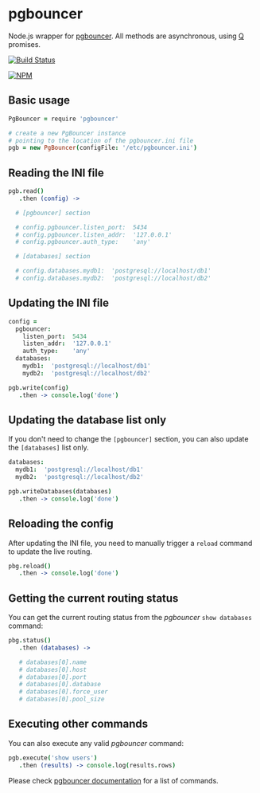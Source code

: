 # pgbouncer

Node.js wrapper for [pgbouncer](https://wiki.postgresql.org/wiki/PgBouncer). All methods are asynchronous, using [Q](https://github.com/kriskowal/q) promises.

[![Build Status](https://travis-ci.org/TabDigital/pgbouncer.svg?branch=master)](https://travis-ci.org/TabDigital/pgbouncer)

[![NPM](https://nodei.co/npm/pgbouncer.svg?downloads=true)](https://nodei.co/npm/pgbouncer/)


## Basic usage

```coffee
PgBouncer = require 'pgbouncer'

# create a new PgBouncer instance
# pointing to the location of the pgbouncer.ini file
pgb = new PgBouncer(configFile: '/etc/pgbouncer.ini')
```

## Reading the INI file

```coffee
pgb.read()
   .then (config) ->

  # [pgbouncer] section

  # config.pgbouncer.listen_port:  5434
  # config.pgbouncer.listen_addr:  '127.0.0.1'
  # config.pgbouncer.auth_type:    'any'  

  # [databases] section

  # config.databases.mydb1:  'postgresql://localhost/db1'
  # config.databases.mydb2:  'postgresql://localhost/db2'
```

## Updating the INI file

```coffee
config =
  pgbouncer:
    listen_port:  5434
    listen_addr:  '127.0.0.1'
    auth_type:    'any'  
  databases:
    mydb1:  'postgresql://localhost/db1'
    mydb2:  'postgresql://localhost/db2'

pgb.write(config)
   .then -> console.log('done')
```

## Updating the database list only

If you don't need to change the `[pgbouncer]` section, you can also update the `[databases]` list only.

```coffee
databases:
  mydb1:  'postgresql://localhost/db1'
  mydb2:  'postgresql://localhost/db2'

pgb.writeDatabases(databases)
   .then -> console.log('done')
```

## Reloading the config

After updating the INI file, you need to manually trigger a `reload` command to update the live routing.

```coffee
pbg.reload()
   .then -> console.log('done')
```

## Getting the current routing status

You can get the current routing status from the *pgbouncer* `show databases` command:

```coffee
pbg.status()
   .then (databases) ->

   # databases[0].name
   # databases[0].host
   # databases[0].port
   # databases[0].database
   # databases[0].force_user
   # databases[0].pool_size
```


## Executing other commands

You can also execute any valid *pgbouncer* command:

```coffee
pgb.execute('show users')
   .then (results) -> console.log(results.rows)
```

Please check [pgbouncer documentation](http://pgbouncer.projects.pgfoundry.org/doc/usage.html) for a list of commands.
